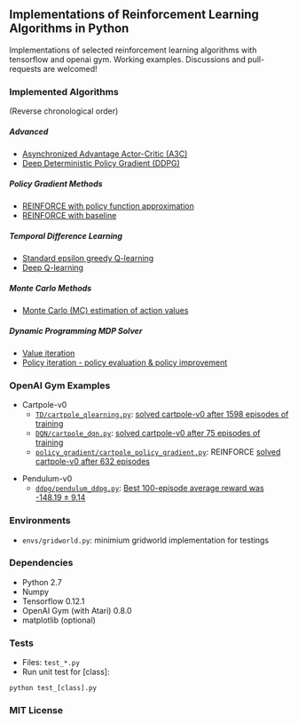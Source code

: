 ## Implementations of Reinforcement Learning Algorithms in Python

Implementations of selected reinforcement learning algorithms with tensorflow and openai gym. Working examples.
Discussions and pull-requests are welcomed!
<!-- | Implemented Algorthms   |      Working Examples
|-----------------|:--------------|
| *Policy Gradient Methods* |   |
| [REINFORCE with policy function approximation](policy_gradient/) |    [`policy_gradient/cartpole_policy_gradient.py`](policy_gradient/)   |
| [REINFORCE with baseline](policy_gradient/) | [`policy_gradient/cartpole_reinforce_baseline.py`](policy_gradient/) |
| *TD Learning* |   |
| [Standard epsilon greedy Q-learning](TD/qlearning.py) | [`TD/cartpole_qlearning.py`](TD/cartpole_qlearning.py) |
| [Deep Q-learning](DQN/) | [`DQN/cartpole_dqn.py`](DQN/) |
| *Monte Carlo Methods* |   |
| [Monte Carlo (MC) estimation of action values](monte_carlo/monte_carlo.py) | [`monte_carlo/test_monte_carlo.py`](monte_carlo/test_monte_carlo.py) |
| *Dynamic Programming MDP Solver* |   |
| [Value iteration](DP/value_iteration.py) | [`DP/test_value_iteration.py`](DP/test_value_iteration.py) |
| [Policy iteration - policy evaluation & policy improvement](DP/policy_iteration.py) | [`DP/test_value_iteration.py`](DP/test_value_iteration.py) | -->

### Implemented Algorithms

(Reverse chronological order)

##### Advanced 

- [Asynchronized Advantage Actor-Critic (A3C)](A3C/)
- [Deep Deterministic Policy Gradient (DDPG)](ddpg/)

##### Policy Gradient Methods

- [REINFORCE with policy function approximation](policy_gradient/)
- [REINFORCE with baseline](policy_gradient/reinforce_w_baseline.py)

##### Temporal Difference Learning

- [Standard epsilon greedy Q-learning](TD/qlearning.py)
- [Deep Q-learning](DQN/)

##### Monte Carlo Methods

- [Monte Carlo (MC) estimation of action values](monte_carlo/monte_carlo.py)

##### Dynamic Programming MDP Solver

- [Value iteration](DP/value_iteration.py)
- [Policy iteration - policy evaluation & policy improvement](DP/policy_iteration.py)

### OpenAI Gym Examples

- Cartpole-v0
    - [`TD/cartpole_qlearning.py`](TD/cartpole_qlearning.py): [solved cartpole-v0 after 1598 episodes of training](https://gym.openai.com/evaluations/eval_qXAq3TZxS6WBnMci1xJ4XQ#reproducibility)
    - [`DQN/cartpole_dqn.py`](DQN/): [solved cartpole-v0 after 75 episodes of training](https://gym.openai.com/evaluations/eval_ry9ynv6ZQQm14FJdT7dvQ)
    - [`policy_gradient/cartpole_policy_gradient.py`](policy_gradient/): REINFORCE [solved cartpole-v0 after 632 episodes](https://gym.openai.com/evaluations/eval_0qE4YdUoQMi60hslLEGg)

<!-- - Breakout-v0 (refactoring.., code coming soon)

<img src="imgs/breakout10.gif" alt="breakout" width="200">
 -->
- Pendulum-v0
    - [`ddpg/pendulum_ddpg.py`](ddpg/): [Best 100-episode average reward was -148.19 ± 9.14](https://gym.openai.com/evaluations/eval_9kvdhHSCTMqU8mYTaPWFrQ)

### Environments

- `envs/gridworld.py`: minimium gridworld implementation for testings

### Dependencies

- Python 2.7
- Numpy
- Tensorflow 0.12.1
- OpenAI Gym (with Atari) 0.8.0
- matplotlib (optional)

### Tests

- Files: `test_*.py`
- Run unit test for [class]:

`python test_[class].py`
<!-- 
- Test coverage (requires `coverage` and `nose`):

`nosetests --with-coverage --cover-package=.`
 -->
### MIT License


